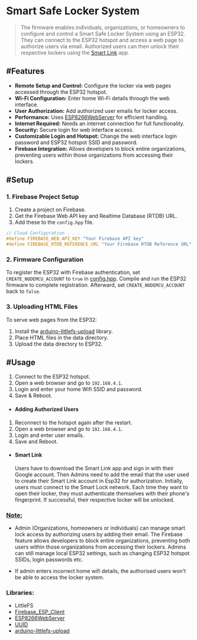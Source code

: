 # Smart Safe Locker System

> The firmware enables individuals, organizations, or homeowners to configure and control a Smart Safe Locker System using an ESP32. They can connect to the ESP32 hotspot and access a web page to authorize users via email. Authorized users can then unlock their respective lockers using the [Smart Link](https://github.com/mediocre9/smart-link) app.

## #Features

-   **Remote Setup and Control:** Configure the locker via web pages accessed through the ESP32 hotspot.
-   **Wi-Fi Configuration:** Enter home Wi-Fi details through the web interface.
-   **User Authorization:** Add authorized user emails for locker access.
-   **Performance:** Uses [ESP8266WebServer](https://github.com/esp8266/Arduino/tree/master/libraries/ESP8266WebServer) for efficient handling.
-   **Internet Required:** Needs an internet connection for full functionality.
-   **Security:** Secure login for web interface access.
-   **Customizable Login and Hotspot:** Change the web interface login password and ESP32 hotspot SSID and password.
-   **Firebase Integration:** Allows developers to block entire organizations, preventing users within those organizations from accessing their lockers.

## #Setup

### 1. Firebase Project Setup

1. Create a project on Firebase.
2. Get the Firebase Web API key and Realtime Database (RTDB) URL.
3. Add these to the `config.hpp` file.

```c++
// Cloud Configuration . . .
#define FIREBASE_WEB_API_KEY "Your Firebase API key"
#define FIREBASE_RTDB_REFERENCE_URL "Your Firebase RTDB Reference URL"
```

### 2. Firmware Configuration

To register the ESP32 with Firebase authentication, set `CREATE_NODEMCU_ACCOUNT` to `true` in [config.hpp](https://github.com/mediocre9/nodemcu-esp8266/blob/main/includes/config.hpp). Compile and run the ESP32 firmware to complete registration. Afterward, set `CREATE_NODEMCU_ACCOUNT` back to `false`.

### 3. Uploading HTML Files

To serve web pages from the ESP32:

1. Install the [arduino-littlefs-upload](https://github.com/earlephilhower/arduino-littlefs-upload) library.
2. Place HTML files in the data directory.
3. Upload the data directory to ESP32.

## #Usage

1. Connect to the ESP32 hotspot.
2. Open a web browser and go to `192.168.4.1`.
3. Login and enter your home Wifi SSID and password.
4. Save & Reboot.

-   #### Adding Authorized Users

1. Reconnect to the hotspot again after the restart.
2. Open a web browser and go to `192.168.4.1`.
3. Login and enter user emails.
4. Save and Reboot.

-   #### Smart Link
    Users have to download the Smart Link app and sign in with their Google account. Then Admins need to add the email that the user used to create their Smart Link account in Esp32 for authorization. Initially, users must connect to the Smart Lock network. Each time they want to open their locker, they must authenticate themselves with their phone's fingerprint. If successful, their respective locker will be unlocked.

### <ins>Note:</ins>

-   Admin (Organizations, homeowners or individuals) can manage smart lock access by authorizing users by adding their email. The Firebase feature allows developers to block entire organizations, preventing both users within those organizations from accessing their lockers. Admins can still manage local ESP32 settings, such as changing ESP32 hotspot SSIDs, login passwords etc.

-   If admin enters incorrect home wifi details, the authorised users won't be able to access the locker system.

### Libraries:

-   LittleFS
-   [Firebase_ESP_Client](https://github.com/mobizt/Firebase-ESP-Client)
-   [ESP8266WebServer](https://github.com/esp8266/Arduino/tree/master/libraries/ESP8266WebServer)
-   [UUID](https://github.com/RobTillaart/UUID)
-   [arduino-littlefs-upload](https://github.com/earlephilhower/arduino-littlefs-upload)
